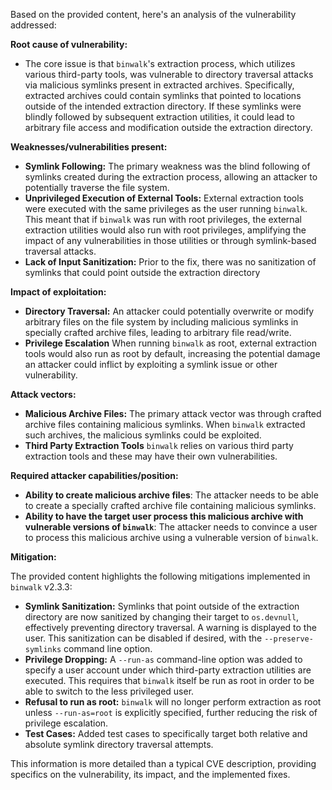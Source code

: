Based on the provided content, here's an analysis of the vulnerability addressed:

**Root cause of vulnerability:**

*   The core issue is that `binwalk`'s extraction process, which utilizes various third-party tools, was vulnerable to directory traversal attacks via malicious symlinks present in extracted archives. Specifically, extracted archives could contain symlinks that pointed to locations outside of the intended extraction directory. If these symlinks were blindly followed by subsequent extraction utilities, it could lead to arbitrary file access and modification outside the extraction directory.

**Weaknesses/vulnerabilities present:**

*   **Symlink Following:** The primary weakness was the blind following of symlinks created during the extraction process, allowing an attacker to potentially traverse the file system.
*   **Unprivileged Execution of External Tools:** External extraction tools were executed with the same privileges as the user running `binwalk`. This meant that if `binwalk` was run with root privileges, the external extraction utilities would also run with root privileges, amplifying the impact of any vulnerabilities in those utilities or through symlink-based traversal attacks.
*   **Lack of Input Sanitization:** Prior to the fix, there was no sanitization of symlinks that could point outside the extraction directory

**Impact of exploitation:**

*   **Directory Traversal:** An attacker could potentially overwrite or modify arbitrary files on the file system by including malicious symlinks in specially crafted archive files, leading to arbitrary file read/write.
*   **Privilege Escalation** When running `binwalk` as root,  external extraction tools would also run as root by default, increasing the potential damage an attacker could inflict by exploiting a symlink issue or other vulnerability.

**Attack vectors:**

*   **Malicious Archive Files:** The primary attack vector was through crafted archive files containing malicious symlinks. When `binwalk` extracted such archives, the malicious symlinks could be exploited.
*   **Third Party Extraction Tools** `binwalk` relies on various third party extraction tools and these may have their own vulnerabilities.

**Required attacker capabilities/position:**

*   **Ability to create malicious archive files**: The attacker needs to be able to create a specially crafted archive file containing malicious symlinks.
*   **Ability to have the target user process this malicious archive with vulnerable versions of `binwalk`**: The attacker needs to convince a user to process this malicious archive using a vulnerable version of `binwalk`.

**Mitigation:**

The provided content highlights the following mitigations implemented in `binwalk` v2.3.3:

*   **Symlink Sanitization:** Symlinks that point outside of the extraction directory are now sanitized by changing their target to `os.devnull`, effectively preventing directory traversal. A warning is displayed to the user. This sanitization can be disabled if desired, with the `--preserve-symlinks` command line option.
*   **Privilege Dropping:** A `--run-as` command-line option was added to specify a user account under which third-party extraction utilities are executed. This requires that `binwalk` itself be run as root in order to be able to switch to the less privileged user.
*   **Refusal to run as root:**  `binwalk` will no longer perform extraction as root unless `--run-as=root` is explicitly specified, further reducing the risk of privilege escalation.
*   **Test Cases:** Added test cases to specifically target both relative and absolute symlink directory traversal attempts.

This information is more detailed than a typical CVE description, providing specifics on the vulnerability, its impact, and the implemented fixes.